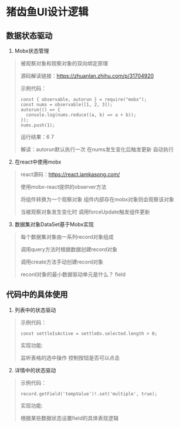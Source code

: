 # 猪齿鱼UI设计逻辑
## 数据状态驱动
1. Mobx状态管理
> 被观察对象和观察对象的双向绑定原理
> 
> 源码解读链接：<https://zhuanlan.zhihu.com/p/31704920>
> 
> 示例代码：
> ```
> const { observable, autorun } = require("mobx");
> const nums = observable([1, 2, 3]);
> autorun(() => {
>   console.log(nums.reduce((a, b) => a + b));
> });
> nums.push(1);
> ```
> 运行结果：6 7
> 
> 解读：autorun默认执行一次 在nums发生变化后触发更新 自动执行
2. 在react中使用mobx
> 
> 
> react源码：<https://react.iamkasong.com/>
> 
> 使用mobx-react提供的observer方法
> 
> 将组件转换为一个观察对象 组件内部存在mobx对象则会观察该对象
> 
> 当被观察对象发生变化时 调用forceUpdate触发组件更新
3. 数据集对象DataSet基于Mobx实现
> 每个数据集对象由一系列record对象组成
> 
> 调用query方法时根据数据创建record对象
> 
> 调用create方法手动创建record对象
> 
> record对象的最小数据驱动单元是什么？ field
## 代码中的具体使用
1. 列表中的状态驱动
> 示例代码：
> ```
> const settleIsActive = settleDs.selected.length > 0;
> ```
> 实现功能:
> 
> 监听表格的选中操作 控制按钮是否可以点击
2. 详情中的状态驱动
> 示例代码：
> ```
> record.getField('tempValue')!.set('multiple', true);
> ```
> 实现功能:
> 
> 根据某些数据状态设置field的具体表现逻辑